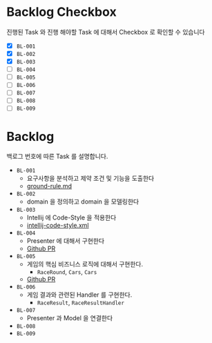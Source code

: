 # Backlog Checkbox

진행된 Task 와 진행 해야할 Task 에 대해서 Checkbox 로 확인할 수 있습니다

- [x] `BL-001`
- [x] `BL-002`
- [x] `BL-003`
- [ ] `BL-004`
- [ ] `BL-005`
- [ ] `BL-006`
- [ ] `BL-007`
- [ ] `BL-008`
- [ ] `BL-009`

# Backlog

백로그 번호에 따른 Task 를 설명합니다.

- `BL-001`
  - 요구사항을 분석하고 제약 조건 및 기능을 도출한다
  - [ground-rule.md](https://github.com/dhslrl321/java-racingcar-precourse/blob/master/docs/ground-rule.md)
- `BL-002`
  - domain 을 정의하고 domain 을 모델링한다
- `BL-003`
  - Intellij 에 Code-Style 을 적용한다
  - [intellij-code-style.xml](https://github.com/dhslrl321/java-racingcar-precourse/blob/master/docs/convention)
- `BL-004`
  - Presenter 에 대해서 구현한다
  - [Github PR](https://github.com/dhslrl321/java-racingcar-precourse/pull/1)
- `BL-005`
  - 게임의 핵심 비즈니스 로직에 대해서 구현한다.
    - `RaceRound`, `Cars`, `Cars`
  - [Github PR](https://github.com/dhslrl321/java-racingcar-precourse/pull/2)
- `BL-006`
  - 게임 결과와 관련된 Handler 를 구현한다.
    - `RaceResult`, `RaceResultHandler`
- `BL-007`
  - Presenter 과 Model  을 연결한다
- `BL-008`
- `BL-009`
